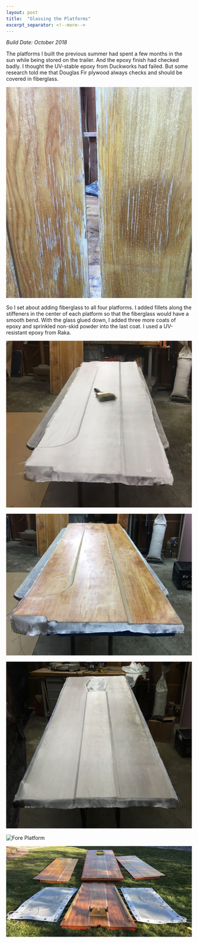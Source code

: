 ```yaml
---
layout: post
title:  "Glassing the Platforms"
excerpt_separator: <!--more-->
---
```


*Build Date: October 2018*

The platforms I built the previous summer had spent a few months in the sun while being stored on the trailer. And the epoxy finish had checked badly. I thought the UV-stable epoxy from Duckworks had failed. But some research told me that Douglas Fir plywood always checks and should be covered in fiberglass.

<!--more-->

![Checked Surface on the Platforms](/assets/images/platforms-checked.jpg)

So I set about adding fiberglass to all four platforms. I added fillets along the stiffeners in the center of each platform so that the fiberglass would have a smooth bend. With the glass glued down, I added three more coats of epoxy and sprinkled non-skid powder into the last coat. I used a UV-resistant epoxy from Raka.

![Side Platform Glass Laid Out](/assets/images/platforms-side-1.jpg)

![Side Platform Glass Glued Down](/assets/images/platforms-side-2.jpg)

![Center Platform](/assets/images/platforms-center.jpg)

![Fore Platform](/assets/images/platforms-fore.jpg)

![Platforms Complete](/assets/images/platforms-done.jpg)
